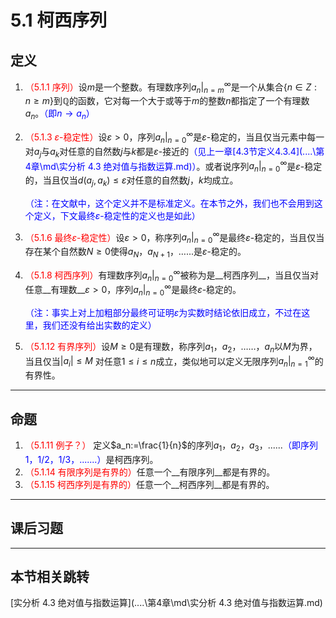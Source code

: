 # 5.1 柯西序列

## 定义

1. <font color=red>（5.1.1 序列）</font>设$m$是一个整数。有理数序列$a_n|^\infty_{n=m}$是一个从集合$\{n\in Z:n\geq m\}$到$\mathbb Q$的函数，它对每一个大于或等于$m$的整数$n$都指定了一个有理数$a_n$。<font color=blue>（即$n\rightarrow a_n$）</font>

2. <font color=red>（5.1.3 $\varepsilon$-稳定性）</font>设$\varepsilon>0$，序列$a_n|^\infty_{n=0}$是$\varepsilon$-稳定的，当且仅当元素中每一对$a_j$与$a_k$对任意的自然数$j$与$k$都是$\varepsilon$-接近的<font color=blue>（见上一章[4.3节定义4.3.4](..\..\第4章\md\实分析 4.3 绝对值与指数运算.md)）</font>。或者说序列$a_n|^\infty_{n=0}$是$\varepsilon$-稳定的，当且仅当$d(a_j,a_k)\leq\varepsilon$对任意的自然数$j$，$k$均成立。

   <font color=blue>（注：在文献中，这个定义并不是标准定义。在本节之外，我们也不会用到这个定义，下文最终$\varepsilon$-稳定性的定义也是如此）</font>

3. <font color=red>（5.1.6 最终$\varepsilon$-稳定性）</font>设$\varepsilon>0$，称序列$a_n|^\infty_{n=0}$是最终$\varepsilon$-稳定的，当且仅当存在某个自然数$N\geq0$使得$a_N$，$a_{N+1}$，…...是$\varepsilon$-稳定的。

4. <font color=red>（5.1.8 柯西序列）</font>有理数序列$a_n|^\infty_{n=0}$被称为是__柯西序列__，当且仅当对任意__有理数__$\varepsilon>0$，序列$a_n|^\infty_{n=0}$是最终$\varepsilon$-稳定的。
   
   <font color=blue>（注：事实上对上加粗部分最终可证明$\varepsilon$为实数时结论依旧成立，不过在这里，我们还没有给出实数的定义）</font>
   
4. <font color=red>（5.1.12 有界序列）</font>设$M\geq0$是有理数，称序列$a_1$，$a_2$，……，$a_n$以$M$为界，当且仅当$|a_i|\leq M$
   对任意$1\leq i\leq n$成立，类似地可以定义无限序列$a_n|^\infty_{n=1}$的有界性。

---

## 命题

1. <font color=red>（5.1.11 例子？）</font> 定义$a_n:=\frac{1}{n}$的序列$a_1$，$a_2$，$a_3$，......<font color=blue>（即序列$1$，$1/2$，$1/3$，.......）</font>是柯西序列。
2. <font color=red>（5.1.14 有限序列是有界的）</font>任意一个__有限序列__都是有界的。
3. <font color=red>（5.1.15 柯西序列是有界的）</font>任意一个__柯西序列__都是有界的。

---

## 课后习题

---

## 本节相关跳转

[实分析 4.3 绝对值与指数运算](..\..\第4章\md\实分析 4.3 绝对值与指数运算.md)
